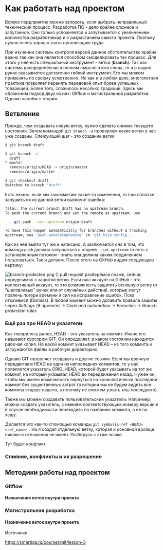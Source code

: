 # Как работать над проектом
Всякое пердприятие можно запороть, если выбрать неправильный технический процесс. Разработка ПО - дело крайне сложное и запутанное. Оно только усложняется и запутывается с увеличением количества разработчиков и с разрастанием самого проекта. Поэтому нужно очень хорошо знать организацию труда.

При изучении системы контроля версий данное обстоятельство крайне важно так как она является способом смоделировать тех процесс. Для этого у неё есть специальный инструмент - ветки (**branch**). Так как система распределённая в полном смысле этого слова, то и в наших руках оказывается достаточно гибкий инструмент. Его мы можем применять по своему усмотрению. Но как и в любом деле, многолетняя практика позволяет перенять передовой опыт более успешных товарищей. Более того, сложилось несолько традиций. Здесь мы обозначим подход двух из них: Gitflow и магистральной разработки. Однако начнём с теории.
## Ветвление

Прежде, чем создавать новую ветку, нужно сделать снимок текущего состояния. Затем командой ```git branch -a``` проверяем какие ветки у нас уже созданы. Слежующий шаг - это создание ветки

```bash
$ git branch draft

$ git branch -a
  draft
* master
  remotes/origin/HEAD -> origin/master
  remotes/origin/master

$ git checkout draft
Switched to branch 'draft'
```
Есть нюанс: если мы закоммитим какие-то изменения, то при попытке запушить их из данной ветки выскочит ошибка:

```bash
fatal: The current branch draft has no upstream branch.
To push the current branch and set the remote as upstream, use

    git push --set-upstream origin draft

To have this happen automatically for branches without a tracking
upstream, see 'push.autoSetupRemote' in 'git help config'.
```
Как из неё выйти тут же и написано. А заключается она в том, что команда ```push``` должна запускаться с опцией ```--set-upstream``` то есть с установленным потоком - знать она должна каким соединением пользоваться. Так и делаем. После этого на GitHub видим следующую картину:

![branch-protected.png](../../../img/branch-protected.png "\"Рождение\" локальной ветки на GitHub")
С pull request разберёмся позже, сейчас определимся с защитой ветки. Если наш аккаунт на GitHub - это коллективный аккаунт, то это возможность защитить основную ветку от "шаловливых" ручек или от случайных действий, которые могут повлечь потери времени и сил на исправление ошибок. Пока откажемся (Dismiss). В любой момент можно добавить правила защиты через *Settings* (В проекте) → *Code and automation* → *Branches* → *Branch protection rules*

### Ещё раз про HEAD и указатели.

Как говорилось ранее, HEAD - это указатель на коммит. Иначе его называют курсором GIT. Он определяет, в каком состоянии находится рабочая копия. На какой коммит указывает HEAD – из того коммита и загружаются файлы в рабочую директорию. 

Однако GIT позволяет создавать и другие ссылки. Если мы вручную передвигаем HEAD на один из непоследних коммитов, то у нас появляется указатель ORIG_HEAD, которой будет указывать на тот же коммит, на который указывал HEAD до передвижения назад. Нужен он, чтобы мы имели возможность вернуться на хронологически последний коммит без существенных затрат (в истории мы не будем видеть все коммиты старше нашего, а поэтому не сможем узнать хэш последнего).

Также мы можем создавать пользовательские указатели. Например, можно создать указатель, с именем соответствующим номеру версии и в случае необходимости переходить по названию коммита, а не по хэшу.

Делается это как-то спомощью команды ```git symbolic-ref <HEAD> <ref_name> ```. Но я создал отдельную ветку, которая к основной вообще никакого отношения не имеет. Разберусь с этим позже.

Тут будет конфликт.

### Слияние, конфликты и их разрешение


## Методики работы над проектом

### Gitflow
####  Назначение веток внутри проекта

### Магистральная разработка

####  Назначение веток внутри проекта


Источники

https://smartiqa.ru/courses/git/lesson-3
